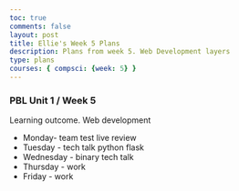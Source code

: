 ```yaml
---
toc: true
comments: false
layout: post
title: Ellie's Week 5 Plans
description: Plans from week 5. Web Development layers 
type: plans
courses: { compsci: {week: 5} }
---
```


### PBL Unit 1 / Week 5
Learning outcome.  Web development 
- Monday- team test live review
- Tuesday - tech talk python flask
- Wednesday - binary tech talk
- Thursday - work 
- Friday - work 

